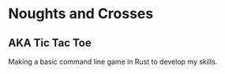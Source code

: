 # Noughts and Crosses
## AKA Tic Tac Toe
Making a basic command line game in Rust to develop my skills.